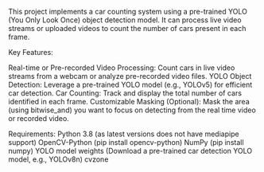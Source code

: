 This project implements a car counting system using a pre-trained YOLO (You Only Look Once) object detection model. 
It can process live video streams or uploaded videos to count the number of cars present in each frame.

Key Features:

Real-time or Pre-recorded Video Processing: Count cars in live video streams from a webcam or analyze pre-recorded video files.
YOLO Object Detection: Leverage a pre-trained YOLO model (e.g., YOLOv5) for efficient car detection.
Car Counting: Track and display the total number of cars identified in each frame.
Customizable Masking (Optional): Mask the area (using bitwise_and) you want to focus on detecting from the real time video or recorded video.

Requirements:
Python 3.8 (as latest versions does not have mediapipe support)
OpenCV-Python (pip install opencv-python)
NumPy (pip install numpy)
YOLO model weights (Download a pre-trained car detection YOLO model, e.g., YOLOv8n)
cvzone 
